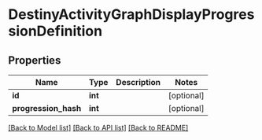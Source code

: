 # DestinyActivityGraphDisplayProgressionDefinition

## Properties
Name | Type | Description | Notes
------------ | ------------- | ------------- | -------------
**id** | **int** |  | [optional] 
**progression_hash** | **int** |  | [optional] 

[[Back to Model list]](../README.md#documentation-for-models) [[Back to API list]](../README.md#documentation-for-api-endpoints) [[Back to README]](../README.md)


